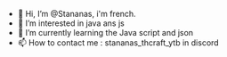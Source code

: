 - 👋 Hi, I’m @Stananas, i'm french.
- 👀 I’m interested in java ans js
- 🌱 I’m currently learning the Java script and json
- 📫 How to contact me : stananas_thcraft_ytb in discord

<!---
Stananas/Stananas is a ✨ special ✨ repository because its `README.md` (this file) appears on your GitHub profile.
You can click the Preview link to take a look at your changes.
--->

